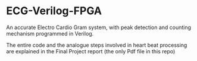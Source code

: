 # ECG-Verilog-FPGA
An accurate Electro Cardio Gram system, with peak detection and counting mechanism programmed in Verilog. 

The entire code and the analogue steps involved in heart beat processing are explained in the Final Project report (the only Pdf file in this repo) 

